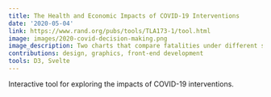 ```yaml
---
title: The Health and Economic Impacts of COVID-19 Interventions
date: '2020-05-04'
link: https://www.rand.org/pubs/tools/TLA173-1/tool.html
image: images/2020-covid-decision-making.png
image_description: Two charts that compare fatalities under different scenarios.
contributions: design, graphics, front-end development
tools: D3, Svelte
---
```


Interactive tool for exploring the impacts of COVID-19 interventions.